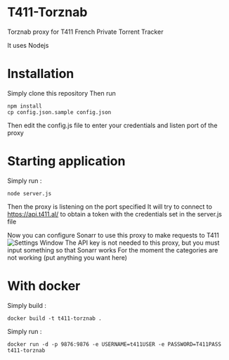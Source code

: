 # T411-Torznab

Torznab proxy for T411 French Private Torrent Tracker

It uses Nodejs

# Installation
Simply clone this repository
Then run 
```
npm install
cp config.json.sample config.json
```
Then edit the config.js file to enter your credentials and listen port of the proxy

# Starting application 
Simply run :
```
node server.js 
```
Then the proxy is listening on the port specified
It will try to connect to https://api.t411.al/ to obtain a token with the credentials set in the server.js file

Now you can configure Sonarr to use this proxy to make requests to T411
![Settings Window](https://raw.github.com/KiLMaN/T411-Torznab/screenshots/T411-Torznab-Sonarr-Configuration.png)
The API key is not needed to this proxy, but you must input something so that Sonarr works
For the moment the categories are not working (put anything you want here)

# With docker
Simply build :
```
docker build -t t411-torznab .
```

Simply run :
```
docker run -d -p 9876:9876 -e USERNAME=t411USER -e PASSWORD=T411PASS t411-torznab
```
